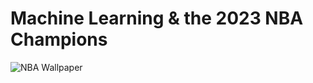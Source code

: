 # Machine Learning & the 2023 NBA Champions
![NBA Wallpaper](https://wallpapers.com/images/hd/aesthetic-nba-ba4w0pe75y02ux5q.jpg)